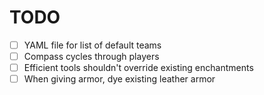 # TODO

- [ ] YAML file for list of default teams
- [ ] Compass cycles through players
- [ ] Efficient tools shouldn't override existing enchantments
- [ ] When giving armor, dye existing leather armor
